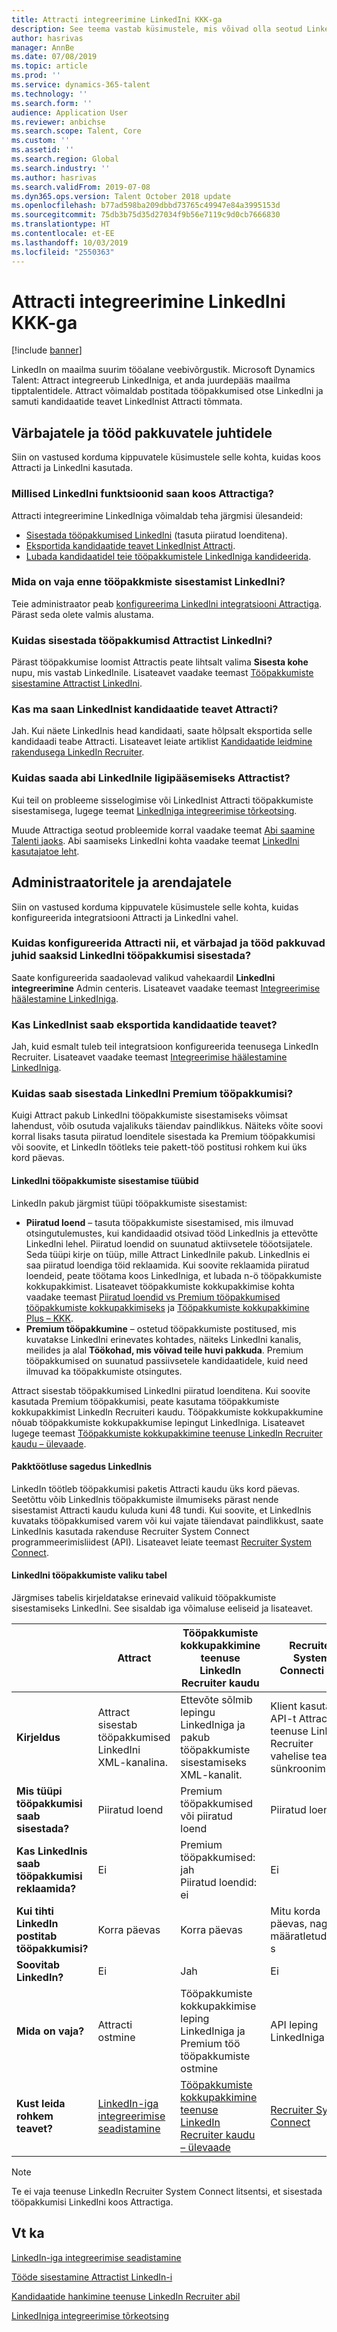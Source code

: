 ```yaml
---
title: Attracti integreerimine LinkedIni KKK-ga
description: See teema vastab küsimustele, mis võivad olla seotud LinkedIni ja Microsoft Dynamics 365 Talent – Attracti integreerimisega.
author: hasrivas
manager: AnnBe
ms.date: 07/08/2019
ms.topic: article
ms.prod: ''
ms.service: dynamics-365-talent
ms.technology: ''
ms.search.form: ''
audience: Application User
ms.reviewer: anbichse
ms.search.scope: Talent, Core
ms.custom: ''
ms.assetid: ''
ms.search.region: Global
ms.search.industry: ''
ms.author: hasrivas
ms.search.validFrom: 2019-07-08
ms.dyn365.ops.version: Talent October 2018 update
ms.openlocfilehash: b77ad598ba209dbbd73765c49947e84a3995153d
ms.sourcegitcommit: 75db3b75d35d27034f9b56e7119c9d0cb7666830
ms.translationtype: HT
ms.contentlocale: et-EE
ms.lasthandoff: 10/03/2019
ms.locfileid: "2550363"
---
```

# <a name="attract-integration-with-linkedin-faq"></a>Attracti integreerimine LinkedIni KKK-ga

[!include [banner](includes/banner.md)]

LinkedIn on maailma suurim tööalane veebivõrgustik. Microsoft Dynamics Talent: Attract integreerub LinkedIniga, et anda juurdepääs maailma tipptalentidele. Attract võimaldab postitada tööpakkumised otse LinkedIni ja samuti kandidaatide teavet LinkedInist Attracti tõmmata.

## <a name="for-recruiters-and-hiring-managers"></a>Värbajatele ja tööd pakkuvatele juhtidele

Siin on vastused korduma kippuvatele küsimustele selle kohta, kuidas koos Attracti ja LinkedIni kasutada.

### <a name="what-linkedin-features-do-i-get-with-attract"></a>Millised LinkedIni funktsioonid saan koos Attractiga?

Attracti integreerimine LinkedIniga võimaldab teha järgmisi ülesandeid:

- [Sisestada tööpakkumised LinkedIni](./attract-post-jobs-to-linkedin.md) (tasuta piiratud loenditena).
- [Eksportida kandidaatide teavet LinkedInist Attracti](./attract-linkedin-recruiter.md#export-linkedin-candidates-to-attract-with-one-click).
- [Lubada kandidaatidel teie tööpakkumistele LinkedIniga kandideerida](./attract-admin-linkedin.md#set-up-apply-with-linkedin-in-attract).

### <a name="what-do-i-need-before-i-can-post-jobs-to-linkedin"></a>Mida on vaja enne tööpakkmiste sisestamist LinkedIni?

Teie administraator peab [konfigureerima LinkedIni integratsiooni Attractiga](./attract-admin-linkedin.md#configure-job-posting-to-linkedin). Pärast seda olete valmis alustama.

### <a name="how-do-i-post-jobs-to-linkedin-from-attract"></a>Kuidas sisestada tööpakkumisd Attractist LinkedIni?

Pärast tööpakkumise loomist Attractis peate lihtsalt valima **Sisesta kohe** nupu, mis vastab LinkedInile. Lisateavet vaadake teemast [Tööpakkumiste sisestamine Attractist LinkedIni](./attract-post-jobs-to-linkedin.md#post-jobs-to-linkedin).

### <a name="can-i-get-candidate-information-from-linkedin-into-attract"></a>Kas ma saan LinkedInist kandidaatide teavet Attracti?

Jah. Kui näete LinkedInis head kandidaati, saate hõlpsalt eksportida selle kandidaadi teabe Attracti. Lisateavet leiate artiklist [Kandidaatide leidmine rakendusega LinkedIn Recruiter](attract-linkedin-recruiter.md).

### <a name="how-can-i-get-help-accessing-linkedin-from-attract"></a>Kuidas saada abi LinkedInile ligipääsemiseks Attractist?

Kui teil on probleeme sisselogimise või LinkedInist Attracti tööpakkumiste sisestamisega, lugege teemat [LinkedIniga integreerimise tõrkeotsing](./attract-troubleshoot-linkedin.md).

Muude Attractiga seotud probleemide korral vaadake teemat [Abi saamine Talenti jaoks](./talent-support.md). Abi saamiseks LinkedIni kohta vaadake teemat [LinkedIni kasutajatoe leht](https://www.linkedin.com/help).

## <a name="for-admins-and-developers"></a>Administraatoritele ja arendajatele

Siin on vastused korduma kippuvatele küsimustele selle kohta, kuidas konfigureerida integratsiooni Attracti ja LinkedIni vahel.

### <a name="how-do-i-configure-attract-so-that-recruiters-and-hiring-managers-can-post-jobs-to-linkedin"></a>Kuidas konfigureerida Attracti nii, et värbajad ja tööd pakkuvad juhid saaksid LinkedIni tööpakkumisi sisestada?

Saate konfigureerida saadaolevad valikud vahekaardil **LinkedIni integreerimine** Admin centeris. Lisateavet vaadake teemast [Integreerimise häälestamine LinkedIniga](./attract-admin-linkedin.md).

### <a name="can-i-export-candidate-information-from-linkedin"></a>Kas LinkedInist saab eksportida kandidaatide teavet?

Jah, kuid esmalt tuleb teil integratsioon konfigureerida teenusega LinkedIn Recruiter. Lisateavet vaadake teemast [Integreerimise häälestamine LinkedIniga](./attract-admin-linkedin.md).

### <a name="how-can-i-post-jobs-to-premium-job-slots-on-linkedin"></a>Kuidas saab sisestada LinkedIni Premium tööpakkumisi?

Kuigi Attract pakub LinkedIni tööpakkumiste sisestamiseks võimsat lahendust, võib osutuda vajalikuks täiendav paindlikkus. Näiteks võite soovi korral lisaks tasuta piiratud loenditele sisestada ka Premium tööpakkumisi või soovite, et LinkedIn töötleks teie pakett-töö postitusi rohkem kui üks kord päevas.

#### <a name="types-of-linkedin-job-posts"></a>LinkedIni tööpakkumiste sisestamise tüübid

LinkedIn pakub järgmist tüüpi tööpakkumiste sisestamist:

- **Piiratud loend** – tasuta tööpakkumiste sisestamised, mis ilmuvad otsingutulemustes, kui kandidaadid otsivad tööd LinkedInis ja ettevõtte LinkedIni lehel. Piiratud loendid on suunatud aktiivsetele tööotsijatele. Seda tüüpi kirje on tüüp, mille Attract LinkedInile pakub. LinkedInis ei saa piiratud loendiga töid reklaamida. Kui soovite reklaamida piiratud loendeid, peate töötama koos LinkedIniga, et lubada n-ö tööpakkumiste kokkupakkimist. Lisateavet tööpakkumiste kokkupakkimise kohta vaadake teemast [Piiratud loendid vs Premium tööpakkumised tööpakkumiste kokkupakkimiseks](https://www.linkedin.com/help/recruiter/answer/79049/limited-listings-vs-premium-job-slots-for-job-wrapping) ja [Tööpakkumiste kokkupakkimine Plus – KKK](https://www.linkedin.com/help/recruiter/answer/79050/job-wrapping-frequently-asked-questions).
- **Premium tööpakkumine** – ostetud tööpakkumiste postitused, mis kuvatakse LinkedIni erinevates kohtades, näiteks LinkedIni kanalis, meilides ja alal **Töökohad, mis võivad teile huvi pakkuda**. Premium tööpakkumised on suunatud passiivsetele kandidaatidele, kuid need ilmuvad ka tööpakkumiste otsingutes.

Attract sisestab tööpakkumised LinkedIni piiratud loenditena. Kui soovite kasutada Premium tööpakkumisi, peate kasutama tööpakkumiste kokkupakkimist LinkedIn Recruiteri kaudu. Tööpakkumiste kokkupakkumine nõuab tööpakkumiste kokkupakkumise lepingut LinkedIniga. Lisateavet lugege teemast [Tööpakkumiste kokkupakkimine teenuse LinkedIn Recruiter kaudu – ülevaade](https://www.linkedin.com/help/recruiter/answer/79037).

#### <a name="frequency-of-batch-processing-on-linkedin"></a>Pakktöötluse sagedus LinkedInis

LinkedIn töötleb tööpakkumisi paketis Attracti kaudu üks kord päevas. Seetõttu võib LinkedInis tööpakkumiste ilmumiseks pärast nende sisestamist Attracti kaudu kuluda kuni 48 tundi. Kui soovite, et LinkedInis kuvataks tööpakkumised varem või kui vajate täiendavat paindlikkust, saate LinkedInis kasutada rakenduse Recruiter System Connect programmeerimisliidest (API). Lisateavet leiate teemast [Recruiter System Connect](https://docs.microsoft.com/linkedin/talent/recruiter-system-connect).

#### <a name="table-of-options-for-job-posting-to-linkedin"></a>LinkedIni tööpakkumiste valiku tabel

Järgmises tabelis kirjeldatakse erinevaid valikuid tööpakkumiste sisestamiseks LinkedIni. See sisaldab iga võimaluse eeliseid ja lisateavet.

|  | Attract | Tööpakkumiste kokkupakkimine teenuse LinkedIn Recruiter kaudu | Recruiter System Connecti API |
|---|---|---|---|
| **Kirjeldus** | Attract sisestab tööpakkumised LinkedIni XML-kanalina. | Ettevõte sõlmib lepingu LinkedIniga ja pakub tööpakkumiste sisestamiseks XML-kanalit. | Klient kasutab API-t Attracti ja teenuse LinkedIn Recruiter vahelise teabe sünkroonimiseks. |
| **Mis tüüpi tööpakkumisi saab sisestada?** | Piiratud loend | Premium tööpakkumised või piiratud loend | Piiratud loend |
| **Kas LinkedInis saab tööpakkumisi reklaamida?** | Ei | Premium tööpakkumised: jah<br>Piiratud loendid: ei | Ei |
| **Kui tihti LinkedIn postitab tööpakkumisi?** | Korra päevas | Korra päevas | Mitu korda päevas, nagu on määratletud API-s |
| **Soovitab LinkedIn?** | Ei | Jah | Ei |
| **Mida on vaja?** | Attracti ostmine | Tööpakkumiste kokkupakkimise leping LinkedIniga ja Premium töö tööpakkumiste ostmine | API leping LinkedIniga | 
| **Kust leida rohkem teavet?** | [LinkedIn-iga integreerimise seadistamine](./attract-admin-linkedin.md) | [Tööpakkumiste kokkupakkimine teenuse LinkedIn Recruiter kaudu – ülevaade](https://www.linkedin.com/help/recruiter/answer/79037) | [Recruiter System Connect](https://docs.microsoft.com/linkedin/talent/recruiter-system-connect) |

> [!NOTE]
> Te ei vaja teenuse LinkedIn Recruiter System Connect litsentsi, et sisestada tööpakkumisi LinkedIni koos Attractiga.

## <a name="see-also"></a>Vt ka

[LinkedIn-iga integreerimise seadistamine](./attract-admin-linkedin.md)

[Tööde sisestamine Attractist LinkedIn-i](./attract-post-jobs-to-linkedin.md)

[Kandidaatide hankimine teenuse LinkedIn Recruiter abil](./attract-linkedin-recruiter.md)

[LinkedIniga integreerimise tõrkeotsing](./attract-troubleshoot-linkedin.md)
